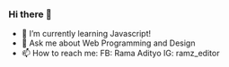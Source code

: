 ### Hi there 👋

- 🌱 I’m currently learning Javascript!
- 💬 Ask me about Web Programming and Design
- 📫 How to reach me:
  FB: Rama Adityo
  IG: ramz_editor
